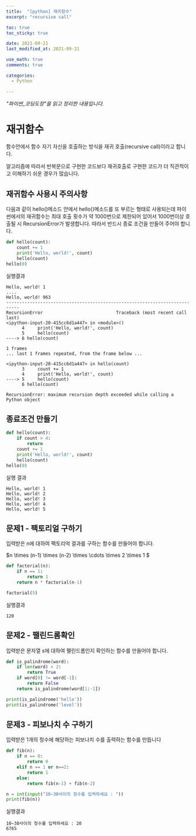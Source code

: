```yaml
---
title:  "[python] 재귀함수"
excerpt: "recursive call"

toc: true
toc_sticky: true

date: 2021-09-21
last_modified_at: 2021-09-21

use_math: true
comments: true

categories:
  - Python

---
```




_"파이썬\_코딩도장"을 읽고 정리한 내용입니다._



# 재귀함수

함수안에서 함수 자기 자신을 호출하는 방식을 재귀 호출(recursive call)이라고 합니다.

알고리즘에 따라서 반복문으로 구현한 코드보다 재귀호출로 구현한 코드가 더 직관적이고 이해하기 쉬운 경우가 많습니다.



## 재귀함수 사용시 주의사항

다음과 같이 hello()메소드 안에서 hello()메소드를 또 부르는 형태로 사용되는데 파이썬에서의 재귀함수는 최대 호출 횟수가 약 1000번으로 제한되어 있어서  1000번이상 호출될 시 RecursionError가 발생합니다. 따라서 반드시 종료 조건을 만들어 주어야 합니다.

```python
def hello(count):
    count += 1
    print('Hello, world!', count)
    hello(count)
hello(0)
```



실행결과

```
Hello, world! 1
....
Hello, world! 963
---------------------------------------------------------------------------
RecursionError                            Traceback (most recent call last)
<ipython-input-20-415cc6d1a447> in <module>()
      4     print('Hello, world!', count)
      5     hello(count)
----> 6 hello(count)

1 frames
... last 1 frames repeated, from the frame below ...

<ipython-input-20-415cc6d1a447> in hello(count)
      3     count += 1
      4     print('Hello, world!', count)
----> 5     hello(count)
      6 hello(count)

RecursionError: maximum recursion depth exceeded while calling a Python object
```



## 종료조건 만들기

```python
def hello(count):
    if count > 4:
        return
    count += 1
    print('Hello, world!', count)
    hello(count)
hello(0)
```

실행 결과

```
Hello, world! 1
Hello, world! 2
Hello, world! 3
Hello, world! 4
Hello, world! 5
```



## 문제1 - 팩토리얼 구하기

입력받은 n에 대하여 팩토리억 결과를 구하는 함수를 만들어야 합니다.

$n \times (n-1) \times (n-2) \times \cdots \times 2 \times 1 $



```python
def factorial(n):
    if n == 1:
        return 1
    return n * factorial(n-1)

factorial(5)
```

실행결과

```
120
```



## 문제2 - 팰린드롬확인

입력받은 문자열 s에 대하여 팰린드롬인지 확인하는 함수를 만들어야 합니다.

```python
def is_palindrome(word):
    if len(word) < 2:
        return True
    if word[0] != word[-1]:
        return False
    return is_palindrome(word[1:-1])

print(is_palindrome('hello'))
print(is_palindrome('level'))
```



## 문제3 - 피보나치 수 구하기

입력받은 1개의 정수에 해당하는 피보나치 수를 출력하는 함수를 만듭니다

```python
def fib(n):
    if n == 0:
        return 0
    elif n == 1 or n==2:
        return 1
    else:
        return fib(n-1) + fib(n-2)

n = int(input("10~30사이의 정수를 입력하세요 : "))
print(fib(n))
```

실행결과

```
10~30사이의 정수를 입력하세요 : 20
6765
```


